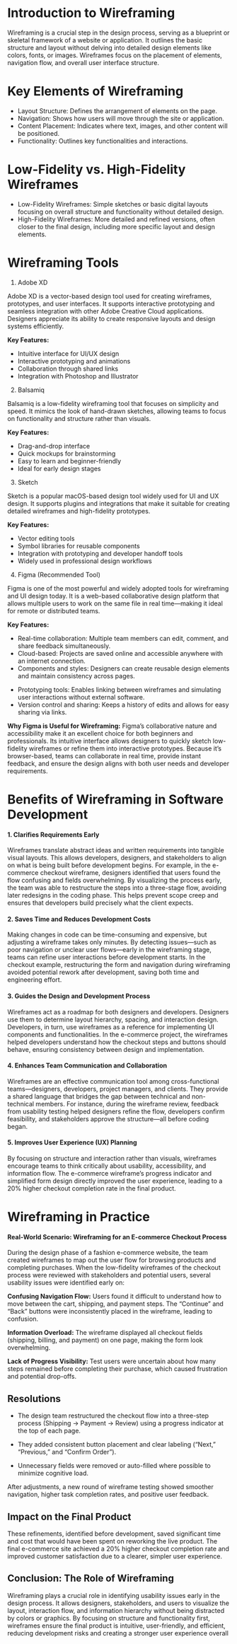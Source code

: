 # Introduction to Wireframing

Wireframing is a crucial step in the design process, serving as a blueprint or skeletal framework of a website or application. It outlines the basic structure and layout without delving into detailed design elements like colors, fonts, or images. Wireframes focus on the placement of elements, navigation flow, and overall user interface structure.

# Key Elements of Wireframing

- Layout Structure: Defines the arrangement of elements on the page.
- Navigation: Shows how users will move through the site or application.
- Content Placement: Indicates where text, images, and other content will be positioned.
- Functionality: Outlines key functionalities and interactions.

# Low-Fidelity vs. High-Fidelity Wireframes

- Low-Fidelity Wireframes: Simple sketches or basic digital layouts focusing on overall structure and functionality without detailed design.
- High-Fidelity Wireframes: More detailed and refined versions, often closer to the final design, including more specific layout and design elements.

# Wireframing Tools

1. Adobe XD

Adobe XD is a vector-based design tool used for creating wireframes, prototypes, and user interfaces. It supports interactive prototyping and seamless integration with other Adobe Creative Cloud applications. Designers appreciate its ability to create responsive layouts and design systems efficiently.

**Key Features:**

- Intuitive interface for UI/UX design
- Interactive prototyping and animations
- Collaboration through shared links
- Integration with Photoshop and Illustrator

2. Balsamiq

Balsamiq is a low-fidelity wireframing tool that focuses on simplicity and speed. It mimics the look of hand-drawn sketches, allowing teams to focus on functionality and structure rather than visuals.

**Key Features:**

- Drag-and-drop interface
- Quick mockups for brainstorming
- Easy to learn and beginner-friendly
- Ideal for early design stages

3. Sketch

Sketch is a popular macOS-based design tool widely used for UI and UX design. It supports plugins and integrations that make it suitable for creating detailed wireframes and high-fidelity prototypes.

**Key Features:**

- Vector editing tools
- Symbol libraries for reusable components
- Integration with prototyping and developer handoff tools
- Widely used in professional design workflows

4. Figma (Recommended Tool)

Figma is one of the most powerful and widely adopted tools for wireframing and UI design today. It is a web-based collaborative design platform that allows multiple users to work on the same file in real time—making it ideal for remote or distributed teams.

**Key Features:**

- Real-time collaboration: Multiple team members can edit, comment, and share feedback simultaneously.
- Cloud-based: Projects are saved online and accessible anywhere with an internet connection.
- Components and styles: Designers can create reusable design elements and maintain consistency across pages.

* Prototyping tools: Enables linking between wireframes and simulating user interactions without external software.
* Version control and sharing: Keeps a history of edits and allows for easy sharing via links.

**Why Figma is Useful for Wireframing:**
Figma’s collaborative nature and accessibility make it an excellent choice for both beginners and professionals. Its intuitive interface allows designers to quickly sketch low-fidelity wireframes or refine them into interactive prototypes. Because it’s browser-based, teams can collaborate in real time, provide instant feedback, and ensure the design aligns with both user needs and developer requirements.

# Benefits of Wireframing in Software Development

#### 1. Clarifies Requirements Early

Wireframes translate abstract ideas and written requirements into tangible visual layouts. This allows developers, designers, and stakeholders to align on what is being built before development begins.
For example, in the e-commerce checkout wireframe, designers identified that users found the flow confusing and fields overwhelming. By visualizing the process early, the team was able to restructure the steps into a three-stage flow, avoiding later redesigns in the coding phase.
This helps prevent scope creep and ensures that developers build precisely what the client expects.

#### 2. Saves Time and Reduces Development Costs

Making changes in code can be time-consuming and expensive, but adjusting a wireframe takes only minutes.
By detecting issues—such as poor navigation or unclear user flows—early in the wireframing stage, teams can refine user interactions before development starts.
In the checkout example, restructuring the form and navigation during wireframing avoided potential rework after development, saving both time and engineering effort.

#### 3. Guides the Design and Development Process

Wireframes act as a roadmap for both designers and developers. Designers use them to determine layout hierarchy, spacing, and interaction design. Developers, in turn, use wireframes as a reference for implementing UI components and functionalities.
In the e-commerce project, the wireframes helped developers understand how the checkout steps and buttons should behave, ensuring consistency between design and implementation.

#### 4. Enhances Team Communication and Collaboration

Wireframes are an effective communication tool among cross-functional teams—designers, developers, project managers, and clients. They provide a shared language that bridges the gap between technical and non-technical members.
For instance, during the wireframe review, feedback from usability testing helped designers refine the flow, developers confirm feasibility, and stakeholders approve the structure—all before coding began.

#### 5. Improves User Experience (UX) Planning

By focusing on structure and interaction rather than visuals, wireframes encourage teams to think critically about usability, accessibility, and information flow.
The e-commerce wireframe’s progress indicator and simplified form design directly improved the user experience, leading to a 20% higher checkout completion rate in the final product.

# Wireframing in Practice

#### Real-World Scenario: Wireframing for an E-commerce Checkout Process

During the design phase of a fashion e-commerce website, the team created wireframes to map out the user flow for browsing products and completing purchases. When the low-fidelity wireframes of the checkout process were reviewed with stakeholders and potential users, several usability issues were identified early on:

**Confusing Navigation Flow:**
Users found it difficult to understand how to move between the cart, shipping, and payment steps. The “Continue” and “Back” buttons were inconsistently placed in the wireframe, leading to confusion.

**Information Overload:**
The wireframe displayed all checkout fields (shipping, billing, and payment) on one page, making the form look overwhelming.

**Lack of Progress Visibility:**
Test users were uncertain about how many steps remained before completing their purchase, which caused frustration and potential drop-offs.

## Resolutions

- The design team restructured the checkout flow into a three-step process (Shipping → Payment → Review) using a progress indicator at the top of each page.

- They added consistent button placement and clear labeling (“Next,” “Previous,” and “Confirm Order”).

- Unnecessary fields were removed or auto-filled where possible to minimize cognitive load.

After adjustments, a new round of wireframe testing showed smoother navigation, higher task completion rates, and positive user feedback.

## Impact on the Final Product

These refinements, identified before development, saved significant time and cost that would have been spent on reworking the live product. The final e-commerce site achieved a 20% higher checkout completion rate and improved customer satisfaction due to a clearer, simpler user experience.

## Conclusion: The Role of Wireframing

Wireframing plays a crucial role in identifying usability issues early in the design process. It allows designers, stakeholders, and users to visualize the layout, interaction flow, and information hierarchy without being distracted by colors or graphics. By focusing on structure and functionality first, wireframes ensure the final product is intuitive, user-friendly, and efficient, reducing development risks and creating a stronger user experience overall

